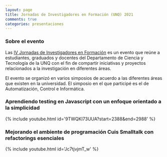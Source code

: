 ```yaml
---
layout: page
title: Jornadas de Investigadores en Formación (UNQ) 2021
comments: true
categories: presentaciones
---
```


### Sobre el evento

Las [IV Jornadas de Investigadores en Formación](https://sites.google.com/view/jif-cyt-unq/p%C3%A1gina-principal) es un
evento que reúne a estudiantes, graduados y docentes del Departamento de Ciencia y Tecnología de la UNQ con el fin de
compartir iniciativas y proyectos relacionados a la investigación en diferentes áreas.

El evento se organizó en varios simposios de acuerdo a las diferentes áreas que existen en la universidad. El simposio
en el que participé es el de Automatización, Control e Informática. 

### Aprendiendo testing en Javascript con un enfoque orientado a la simplicidad

{% include youtube.html id='9TWQKI73UUA?start=2388&end=2988' %}

### Mejorando el ambiente de programación Cuis Smalltalk con refactorings esenciales

{% include youtube.html id='Jc7tjvjmT_w' %}
